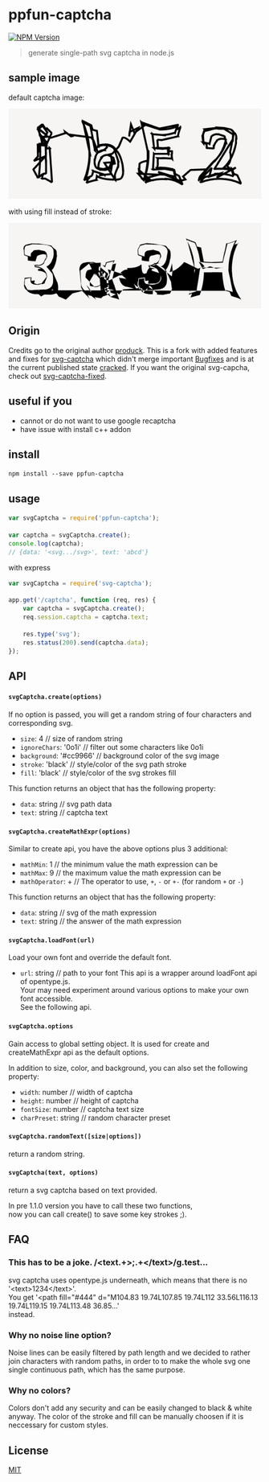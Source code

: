 # ppfun-captcha

[![NPM Version](https://img.shields.io/npm/v/svg-captcha.svg?style=flat-square)](https://www.npmjs.com/package/svg-captcha)

> generate single-path svg captcha in node.js

## sample image

default captcha image:

![image](media/example.png)

with using fill instead of stroke:

![image2](media/example-2.png)

## Origin

Credits go to the original author [produck](https://github.com/produck).
This is a fork with added features and fixes for [svg-captcha](https://github.com/produck/svg-captcha) which didn't merge important [Bugfixes](https://github.com/produck/svg-captcha/pull/47) and is at the current published state [cracked](https://github.com/produck/svg-captcha/issues/45).
If you want the original svg-capcha, check out [svg-captcha-fixed](https://www.npmjs.com/package/svg-captcha-fixed).

## useful if you

- cannot or do not want to use google recaptcha
- have issue with install c++ addon

## install

```
npm install --save ppfun-captcha
```

## usage

```Javascript
var svgCaptcha = require('ppfun-captcha');

var captcha = svgCaptcha.create();
console.log(captcha);
// {data: '<svg.../svg>', text: 'abcd'}
```

with express

```Javascript
var svgCaptcha = require('svg-captcha');

app.get('/captcha', function (req, res) {
	var captcha = svgCaptcha.create();
	req.session.captcha = captcha.text;
	
	res.type('svg');
	res.status(200).send(captcha.data);
});
```

## API

#### `svgCaptcha.create(options)`  
If no option is passed, you will get a random string of four characters and corresponding svg.  
  
* `size`: 4 // size of random string  
* `ignoreChars`: '0o1i' // filter out some characters like 0o1i  
* `background`: '#cc9966' // background color of the svg image  
* `stroke`: 'black' // style/color of the svg path stroke
* `fill`: 'black' // style/color of the svg strokes fill  

This function returns an object that has the following property:
* `data`: string // svg path data
* `text`: string // captcha text

#### `svgCaptcha.createMathExpr(options)`  
Similar to create api, you have the above options plus 3 additional:
* `mathMin`: 1 // the minimum value the math expression can be
* `mathMax`: 9 // the maximum value the math expression can be
* `mathOperator`: + // The operator to use, `+`, `-` or `+-` (for random `+` or `-`)

This function returns an object that has the following property:
* `data`: string // svg of the math expression
* `text`: string // the answer of the math expression

#### `svgCaptcha.loadFont(url)`
Load your own font and override the default font.
* `url`: string // path to your font
This api is a wrapper around loadFont api of opentype.js.  
Your may need experiment around various options to make your own font accessible.  
See the following api.

#### `svgCaptcha.options`
Gain access to global setting object. 
It is used for create and createMathExpr api as the default options.  
  
In addition to size, color, and background, you can also set the following property:
* `width`: number // width of captcha
* `height`: number // height of captcha
* `fontSize`: number // captcha text size
* `charPreset`: string // random character preset

#### `svgCaptcha.randomText([size|options])`  
return a random string.
#### `svgCaptcha(text, options)`
return a svg captcha based on text provided.  

In pre 1.1.0 version you have to call these two functions,  
now you can call create() to save some key strokes ;).

## FAQ

### This has to be a joke. /\<text.+\>;.+\<\/text\>/g.test...

svg captcha uses opentype.js underneath, which means that there is no
'&lt;text&gt;1234&lt;/text&gt;'.  
You get
'&lt;path fill="#444" d="M104.83 19.74L107.85 19.74L112 33.56L116.13 19.74L119.15 19.74L113.48 36.85...'  
instead.  

### Why no noise line option?

Noise lines can be easily filtered by path length and we decided to rather join characters with random paths, in order to to make the whole svg one single continuous path, which has the same purpose.

### Why no colors?

Colors don't add any security and can be easily changed to black & white anyway. The color of the stroke and fill can be manually choosen if it is neccessary for custom styles.
  
## License

[MIT](LICENSE.md)
